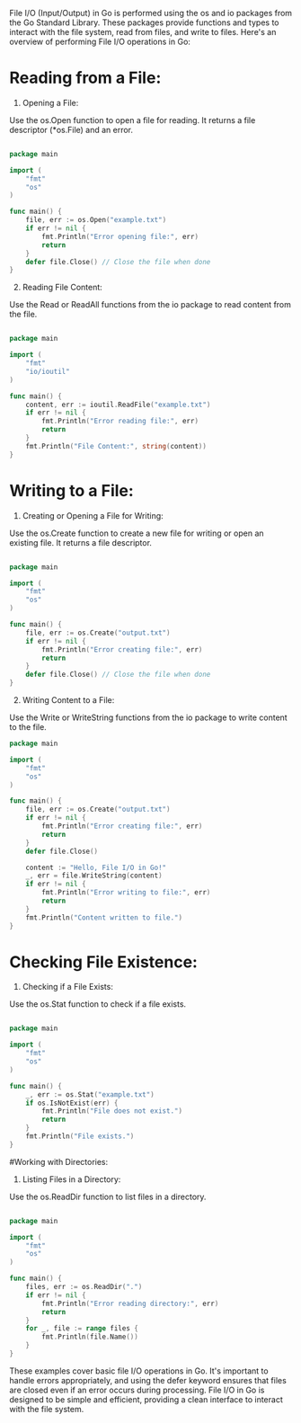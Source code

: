 File I/O (Input/Output) in Go is performed using the os and io packages from the Go Standard Library. These packages provide functions and types to interact with the file system, read from files, and write to files. Here's an overview of performing File I/O operations in Go:

# Reading from a File:
1. Opening a File:

Use the os.Open function to open a file for reading. It returns a file descriptor (*os.File) and an error.
```go

package main

import (
    "fmt"
    "os"
)

func main() {
    file, err := os.Open("example.txt")
    if err != nil {
        fmt.Println("Error opening file:", err)
        return
    }
    defer file.Close() // Close the file when done
}

```
2. Reading File Content:

Use the Read or ReadAll functions from the io package to read content from the file.
```go

package main

import (
    "fmt"
    "io/ioutil"
)

func main() {
    content, err := ioutil.ReadFile("example.txt")
    if err != nil {
        fmt.Println("Error reading file:", err)
        return
    }
    fmt.Println("File Content:", string(content))
}
```

# Writing to a File:

1. Creating or Opening a File for Writing:

Use the os.Create function to create a new file for writing or open an existing file. It returns a file descriptor.
```go

package main

import (
    "fmt"
    "os"
)

func main() {
    file, err := os.Create("output.txt")
    if err != nil {
        fmt.Println("Error creating file:", err)
        return
    }
    defer file.Close() // Close the file when done
}

```
2. Writing Content to a File:

Use the Write or WriteString functions from the io package to write content to the file.

```go
package main

import (
    "fmt"
    "os"
)

func main() {
    file, err := os.Create("output.txt")
    if err != nil {
        fmt.Println("Error creating file:", err)
        return
    }
    defer file.Close()

    content := "Hello, File I/O in Go!"
    _, err = file.WriteString(content)
    if err != nil {
        fmt.Println("Error writing to file:", err)
        return
    }
    fmt.Println("Content written to file.")
}

```

# Checking File Existence:

1. Checking if a File Exists:

Use the os.Stat function to check if a file exists.
```go

package main

import (
    "fmt"
    "os"
)

func main() {
    _, err := os.Stat("example.txt")
    if os.IsNotExist(err) {
        fmt.Println("File does not exist.")
        return
    }
    fmt.Println("File exists.")
}
```

#Working with Directories:
1. Listing Files in a Directory:

Use the os.ReadDir function to list files in a directory.
```go

package main

import (
    "fmt"
    "os"
)

func main() {
    files, err := os.ReadDir(".")
    if err != nil {
        fmt.Println("Error reading directory:", err)
        return
    }
    for _, file := range files {
        fmt.Println(file.Name())
    }
}

```
These examples cover basic file I/O operations in Go. It's important to handle errors appropriately, and using the defer keyword ensures that files are closed even if an error occurs during processing. File I/O in Go is designed to be simple and efficient, providing a clean interface to interact with the file system.